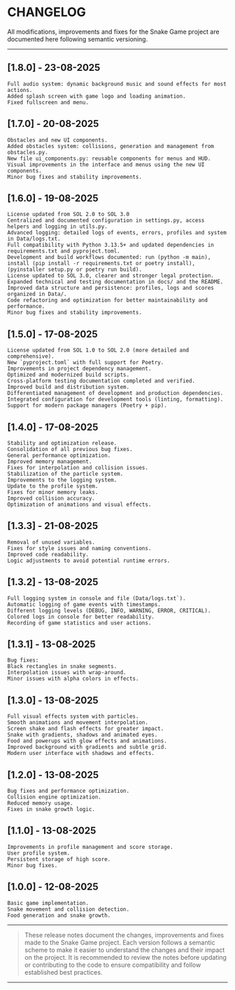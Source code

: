 # CHANGELOG

All modifications, improvements and fixes for the Snake Game project are documented here following semantic versioning.

---

## [1.8.0] - 23-08-2025
	Full audio system: dynamic background music and sound effects for most actions.
	Added splash screen with game logo and loading animation.
	Fixed fullscreen and menu.

## [1.7.0] - 20-08-2025
	Obstacles and new UI components.
	Added obstacles system: collisions, generation and management from obstacles.py.
	New file ui_components.py: reusable components for menus and HUD.
	Visual improvements in the interface and menus using the new UI components.
	Minor bug fixes and stability improvements.

## [1.6.0] - 19-08-2025
	License updated from SOL 2.0 to SOL 3.0
	Centralized and documented configuration in settings.py, access helpers and logging in utils.py.
	Advanced logging: detailed logs of events, errors, profiles and system in Data/logs.txt.
	Full compatibility with Python 3.13.5+ and updated dependencies in requirements.txt and pyproject.toml.
	Development and build workflows documented: run (python -m main), install (pip install -r requirements.txt or poetry install), (pyinstaller setup.py or poetry run build).
	License updated to SOL 3.0, clearer and stronger legal protection.
	Expanded technical and testing documentation in docs/ and the README.
	Improved data structure and persistence: profiles, logs and scores organized in Data/.
	Code refactoring and optimization for better maintainability and performance.
	Minor bug fixes and stability improvements.

## [1.5.0] - 17-08-2025
	License updated from SOL 1.0 to SOL 2.0 (more detailed and comprehensive).
	New `pyproject.toml` with full support for Poetry.
	Improvements in project dependency management.
	Optimized and modernized build scripts.
	Cross-platform testing documentation completed and verified.
	Improved build and distribution system.
	Differentiated management of development and production dependencies.
	Integrated configuration for development tools (linting, formatting).
	Support for modern package managers (Poetry + pip).

## [1.4.0] - 17-08-2025
	Stability and optimization release.
	Consolidation of all previous bug fixes.
	General performance optimization.
	Improved memory management.
	Fixes for interpolation and collision issues.
	Stabilization of the particle system.
	Improvements to the logging system.
	Update to the profile system.
	Fixes for minor memory leaks.
	Improved collision accuracy.
	Optimization of animations and visual effects.

## [1.3.3] - 21-08-2025
	Removal of unused variables.
	Fixes for style issues and naming conventions.
	Improved code readability.
	Logic adjustments to avoid potential runtime errors.

## [1.3.2] - 13-08-2025
	Full logging system in console and file (Data/logs.txt`).
	Automatic logging of game events with timestamps.
	Different logging levels (DEBUG, INFO, WARNING, ERROR, CRITICAL).
	Colored logs in console for better readability.
	Recording of game statistics and user actions.

## [1.3.1] - 13-08-2025
	Bug fixes:
	Black rectangles in snake segments.
	Interpolation issues with wrap-around.
	Minor issues with alpha colors in effects.

## [1.3.0] - 13-08-2025
	Full visual effects system with particles.
	Smooth animations and movement interpolation.
	Screen shake and flash effects for greater impact.
	Snake with gradients, shadows and animated eyes.
	Food and powerups with glow effects and animations.
	Improved background with gradients and subtle grid.
	Modern user interface with shadows and effects.

## [1.2.0] - 13-08-2025
	Bug fixes and performance optimization.
	Collision engine optimization.
	Reduced memory usage.
	Fixes in snake growth logic.

## [1.1.0] - 13-08-2025
	Improvements in profile management and score storage.
	User profile system.
	Persistent storage of high score.
	Minor bug fixes.

## [1.0.0] - 12-08-2025
	Basic game implementation.
	Snake movement and collision detection.
	Food generation and snake growth.

---

> These release notes document the changes, improvements and fixes made to the Snake Game project. Each version follows a semantic scheme to make it easier to understand the changes and their impact on the project. It is recommended to review the notes before updating or contributing to the code to ensure compatibility and follow established best practices.

---

